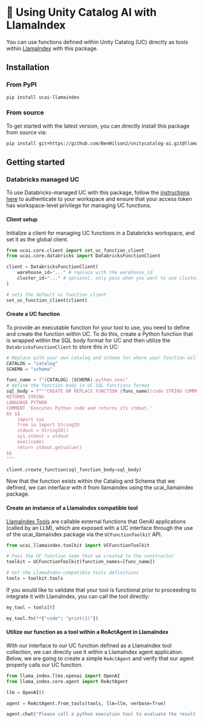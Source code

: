 # 🦙 Using Unity Catalog AI with LlamaIndex

You can use functions defined within Unity Catalog (UC) directly as tools within [LlamaIndex](https://docs.llamaindex.ai/en/stable/) with this package.

## Installation

### From PyPI

```sh
pip install ucai-llamaindex
```

### From source

To get started with the latest version, you can directly install this package from source via:

<!-- TODO: update this to the actual path where the repo's main branch will live -->
```sh
pip install git+https://github.com/BenWilson2/unitycatalog-ai.git@llama-tool#subdirectory=integrations/llama_index
```

## Getting started

### Databricks managed UC

To use Databricks-managed UC with this package, follow the [instructions here](https://docs.databricks.com/en/dev-tools/cli/authentication.html#authentication-for-the-databricks-cli) to authenticate to your workspace and ensure that your access token has workspace-level privilege for managing UC functions.

#### Client setup

Initialize a client for managing UC functions in a Databricks workspace, and set it as the global client.

```python
from ucai.core.client import set_uc_function_client
from ucai.core.databricks import DatabricksFunctionClient

client = DatabricksFunctionClient(
    warehouse_id="..." # replace with the warehouse_id
    cluster_id="..." # optional, only pass when you want to use cluster for function creation
)

# sets the default uc function client
set_uc_function_client(client)
```

#### Create a UC function

To provide an executable function for your tool to use, you need to define and create the function within UC. To do this,
create a Python function that is wrapped within the SQL body format for UC and then utilize the `DatabricksFunctionClient` to store this in UC:

```python
# Replace with your own catalog and schema for where your function will be stored
CATALOG = "catalog"
SCHEMA = "schema"

func_name = f"{CATALOG}.{SCHEMA}.python_exec"
# define the function body in UC SQL functions format
sql_body = f"""CREATE OR REPLACE FUNCTION {func_name}(code STRING COMMENT 'Python code to execute. Remember to print the final result to stdout.')
RETURNS STRING
LANGUAGE PYTHON
COMMENT 'Executes Python code and returns its stdout.'
AS $$
    import sys
    from io import StringIO
    stdout = StringIO()
    sys.stdout = stdout
    exec(code)
    return stdout.getvalue()
$$
"""

client.create_function(sql_function_body=sql_body)
```

Now that the function exists within the Catalog and Schema that we defined, we can interface with it from llamaindex using the ucai_llamaindex package.

#### Create an instance of a LlamaIndex compatible tool

[LlamaIndex Tools](https://docs.llamaindex.ai/en/stable/module_guides/deploying/agents/tools/) are callable external functions that GenAI applications (called by
an LLM), which are exposed with a UC interface through the use of the ucai_llamaindex package via the `UCFunctionToolkit` API.

```python
from ucai_llamaindex.toolkit import UCFunctionToolkit

# Pass the UC function name that we created to the constructor
toolkit = UCFunctionToolkit(function_names=[func_name])

# Get the LlamaIndex-compatible tools definitions
tools = toolkit.tools
```

If you would like to validate that your tool is functional prior to proceeding to integrate it with LlamaIndex, you can call the tool directly:

```python
my_tool = tools[0]

my_tool.fn(**{"code": "print(1)"})
```

#### Utilize our function as a tool within a ReActAgent in LlamaIndex

With our interface to our UC function defined as a LlamaIndex tool collection, we can directly use it within a LlamaIndex agent application.
Below, we are going to create a simple `ReActAgent` and verify that our agent properly calls our UC function.

```python
from llama_index.llms.openai import OpenAI
from llama_index.core.agent import ReActAgent

llm = OpenAI()

agent = ReActAgent.from_tools(tools, llm=llm, verbose=True)

agent.chat("Please call a python execution tool to evaluate the result of 42 + 97.")
```
